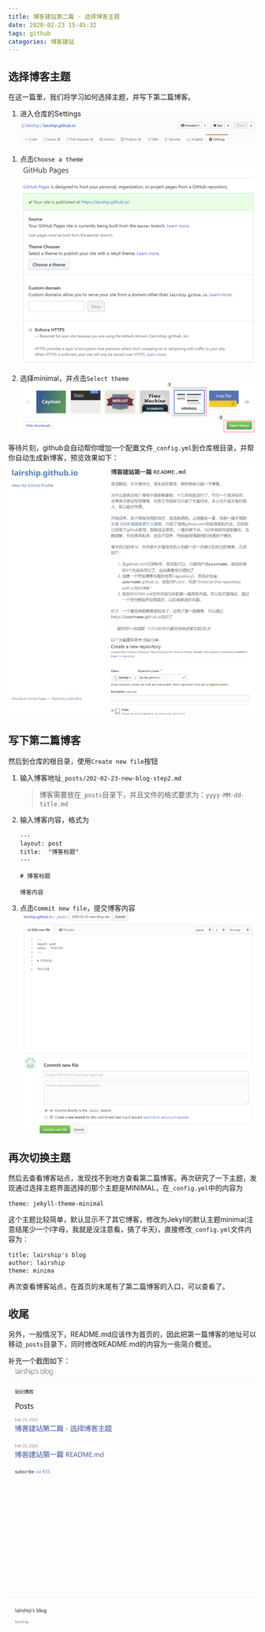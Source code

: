 ```yaml
---
title: 博客建站第二篇 - 选择博客主题
date: 2020-02-23 15:45:32
tags: github
categories: 博客建站
---
```


## 选择博客主题
在这一篇里，我们将学习如何选择主题，并写下第二篇博客。

1. 进入仓库的Settings
![Settings](/assets/images/newblogstep2/1.png)
<!-- more -->
1. 点击`Choose a theme`
![Choose a theme](/assets/images/newblogstep2/2.png)

1. 选择minimal，并点击`Select theme`
![Select theme](/assets/images/newblogstep2/3.png)

等待片刻，github会自动帮你增加一个配置文件`_config.yml`到仓库根目录，并帮你自动生成新博客，预览效果如下：
![Preview](/assets/images/newblogstep2/4.png)

## 写下第二篇博客
然后到仓库的根目录，使用`Create new file`按钮

1. 输入博客地址`_posts/202-02-23-new-blog-step2.md`
    > 博客需要放在`_posts`目录下，并且文件的格式要求为：`yyyy-MM-dd-title.md`

1. 输入博客内容，格式为
    ```
    ---
    layout: post
    title:  "博客标题"
    ---

    # 博客标题

    博客内容
    ```

1. 点击`Commit new file`，提交博客内容
![New Blog](/assets/images/newblogstep2/5.png)

## 再次切换主题
然后去查看博客站点，发现找不到地方查看第二篇博客。再次研究了一下主题，发现通过选择主题界面选择的那个主题是MINIMAL，在`_config.yml`中的内容为
```
theme: jekyll-theme-minimal
```
这个主题比较简单，默认显示不了其它博客，修改为Jekyll的默认主题minima(注意结尾少一个l字母，我就是没注意看，搞了半天)，直接修改`_config.yml`文件内容为：
```
title: lairship's blog
author: lairship
theme: minima
```

再次查看博客站点，在首页的末尾有了第二篇博客的入口，可以查看了。

## 收尾
另外，一般情况下，README.md应该作为首页的，因此把第一篇博客的地址可以移动`_posts`目录下，同时修改README.md的内容为一些简介概览。

补充一个截图如下：
![New Preview](/assets/images/newblogstep2/6.png)